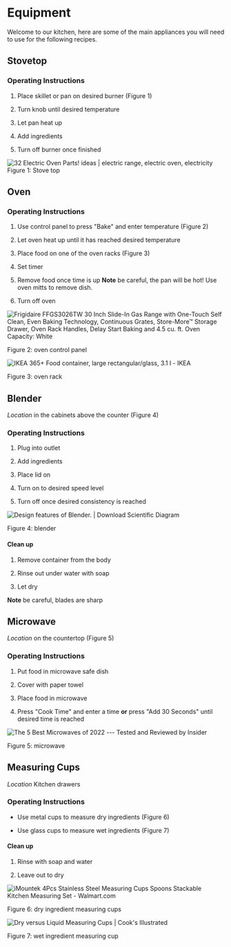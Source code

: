 # Equipment

Welcome to our kitchen, here are some of the main appliances you will
need to use for the following recipes.

## Stovetop

### Operating Instructions

1. Place skillet or pan on desired burner (Figure 1)

2. Turn knob until desired temperature

3. Let pan heat up

4. Add ingredients

5. Turn off burner once finished

![32 Electric Oven Parts! ideas \| electric range, electric oven,
electricity](images/media/image1.jpeg)
Figure 1: Stove top

## Oven

### Operating Instructions

1. Use control panel to press "Bake" and enter temperature (Figure 2)

2. Let oven heat up until it has reached desired temperature

3. Place food on one of the oven racks (Figure 3)

4. Set timer

5. Remove food once time is up **Note** be careful, the pan will be hot! Use oven mitts to remove dish.

6. Turn off oven

![Frigidaire FFGS3026TW 30 Inch Slide-In Gas Range with One-Touch Self
Clean, Even Baking Technology, Continuous Grates, Store-More™ Storage
Drawer, Oven Rack Handles, Delay Start Baking and 4.5 cu. ft. Oven
Capacity: White](images/media/image2.jpeg)

Figure 2: oven control panel

![IKEA 365+ Food container, large rectangular/glass, 3.1 l -
IKEA](images/media/image3.jpeg)

Figure 3: oven rack

## Blender

*Location* in the cabinets above the counter (Figure 4)

### Operating Instructions

1. Plug into outlet

2. Add ingredients

3. Place lid on

4. Turn on to desired speed level

5. Turn off once desired consistency is reached

![Design features of Blender. \| Download Scientific
Diagram](images/media/image4.png)

Figure 4: blender

#### Clean up

1. Remove container from the body

2. Rinse out under water with soap

3. Let dry

**Note** be careful, blades are sharp

## Microwave

*Location* on the countertop (Figure 5)

### Operating Instructions

1. Put food in microwave safe dish

2. Cover with paper towel

3. Place food in microwave

4. Press "Cook Time" and enter a time **or** press "Add 30 Seconds"
    until desired time is reached

![The 5 Best Microwaves of 2022 --- Tested and Reviewed by
Insider](images/media/image5.jpeg)

Figure 5: microwave

## Measuring Cups

*Location* Kitchen drawers

### Operating Instructions

- Use metal cups to measure dry ingredients (Figure 6)

- Use glass cups to measure wet ingredients (Figure 7)

#### Clean up

1. Rinse with soap and water

2. Leave out to dry

![iMountek 4Pcs Stainless Steel Measuring Cups Spoons Stackable Kitchen
Measuring Set -
Walmart.com](images/media/image6.jpeg)

Figure 6: dry ingredient measuring cups

![Dry versus Liquid Measuring Cups \| Cook&#39;s
Illustrated](images/media/image7.jpeg)

Figure 7: wet ingredient measuring cup
